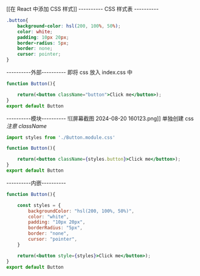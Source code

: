 [[在 React 中添加 CSS 样式]]
---------- CSS 样式表 ----------
```css
.button{
    background-color: hsl(200, 100%, 50%);
    color: white;
    padding: 10px 20px;
    border-radius: 5px;
    border: none;
    cursor: pointer;
}
```

----------外部----------
即将 css 放入 index.css 中
```jsx
function Button(){

    return(<button className="button">Click me</button>);
}
export default Button
```

----------模块----------
![[屏幕截图 2024-08-20 160123.png]]
单独创建 css
*注意 className*
```jsx
import styles from './Button.module.css'

function Button(){

    return(<button className={styles.button}>Click me</button>);
}
export default Button
```

----------内嵌----------
```jsx
function Button(){

    const styles = {
        backgroundColor: "hsl(200, 100%, 50%)",
        color: "white",
        padding: "10px 20px",
        borderRadius: "5px",
        border: "none",
        cursor: "pointer",
    }

    return(<button style={styles}>Click me</button>);
}
export default Button
```